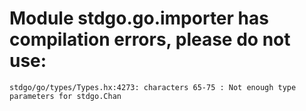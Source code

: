 # Module stdgo.go.importer has compilation errors, please do not use:
```
stdgo/go/types/Types.hx:4273: characters 65-75 : Not enough type parameters for stdgo.Chan

```

